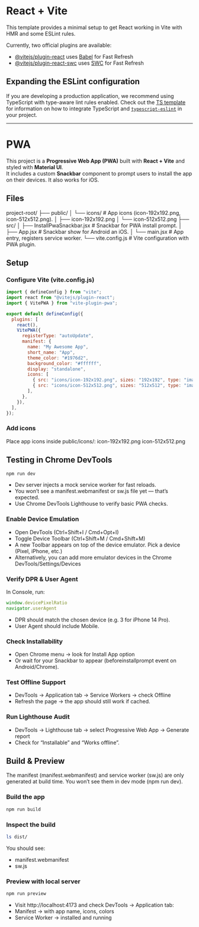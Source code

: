 # React + Vite

This template provides a minimal setup to get React working in Vite with HMR and some ESLint rules.

Currently, two official plugins are available:

- [@vitejs/plugin-react](https://github.com/vitejs/vite-plugin-react/blob/main/packages/plugin-react) uses [Babel](https://babeljs.io/) for Fast Refresh
- [@vitejs/plugin-react-swc](https://github.com/vitejs/vite-plugin-react/blob/main/packages/plugin-react-swc) uses [SWC](https://swc.rs/) for Fast Refresh

## Expanding the ESLint configuration

If you are developing a production application, we recommend using TypeScript with type-aware lint rules enabled. Check out the [TS template](https://github.com/vitejs/vite/tree/main/packages/create-vite/template-react-ts) for information on how to integrate TypeScript and [`typescript-eslint`](https://typescript-eslint.io) in your project.

---

# PWA
This project is a **Progressive Web App (PWA)** built with **React + Vite** and styled with **Material UI**.  
It includes a custom **Snackbar** component to prompt users to install the app on their devices.
It also works for iOS.

## Files

project-root/
├── public/
│     └── icons/                   # App icons (icon-192x192.png, icon-512x512.png).
│           ├── icon-192x192.png
│           └── icon-512x512.png
├── src/
│    ├── InstallPwaSnackbar.jsx    # Snackbar for PWA install prompt.
│    ├── App.jsx                   # Snackbar show for Android an iOS.
│    └── main.jsx                  # App entry, registers service worker.
└── vite.config.js                 # Vite configuration with PWA plugin.

## Setup
### Configure Vite (vite.config.js) 

```js
import { defineConfig } from "vite";
import react from "@vitejs/plugin-react";
import { VitePWA } from "vite-plugin-pwa";

export default defineConfig({
  plugins: [
    react(),
    VitePWA({
      registerType: "autoUpdate",
      manifest: {
        name: "My Awesome App",
        short_name: "App",
        theme_color: "#1976d2",
        background_color: "#ffffff",
        display: "standalone",
        icons: [
          { src: "icons/icon-192x192.png", sizes: "192x192", type: "image/png" },
          { src: "icons/icon-512x512.png", sizes: "512x512", type: "image/png" },
        ],
      },
    }),
  ],
});
```

### Add icons
Place app icons inside public/icons/:
icon-192x192.png
icon-512x512.png

## Testing in Chrome DevTools
```bash
npm run dev
```
- Dev server injects a mock service worker for fast reloads.
- You won’t see a manifest.webmanifest or sw.js file yet — that’s expected.
- Use Chrome DevTools Lighthouse to verify basic PWA checks.

### Enable Device Emulation
- Open DevTools (Ctrl+Shift+I / Cmd+Opt+I)
- Toggle Device Toolbar (Ctrl+Shift+M / Cmd+Shift+M)
- A new Toolbar appears on top of the device emulator. Pick a device (Pixel, iPhone, etc.)
- Alternatively, you can add more emulator devices in the Chrome DevTools/Settings/Devices

### Verify DPR & User Agent

In Console, run:

```js
window.devicePixelRatio
navigator.userAgent
```

- DPR should match the chosen device (e.g. 3 for iPhone 14 Pro).
- User Agent should include Mobile.

### Check Installability
- Open Chrome menu → look for Install App option
- Or wait for your Snackbar to appear (beforeinstallprompt event on Android/Chrome).

### Test Offline Support
- DevTools → Application tab → Service Workers → check Offline
- Refresh the page → the app should still work if cached.

### Run Lighthouse Audit
- DevTools → Lighthouse tab → select Progressive Web App → Generate report
- Check for “Installable” and “Works offline”.

## Build & Preview

The manifest (manifest.webmanifest) and service worker (sw.js) are only generated at build time.
You won’t see them in dev mode (npm run dev).

### Build the app
```bash
npm run build
```

### Inspect the build
```bash
ls dist/
```

You should see:
- manifest.webmanifest
- sw.js

### Preview with local server

```bash
npm run preview
```

- Visit http://localhost:4173 and check DevTools → Application tab:
- Manifest → with app name, icons, colors
- Service Worker → installed and running


